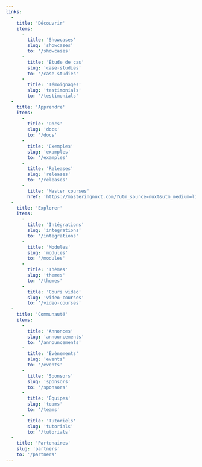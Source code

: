 ```yaml
---
links:
  -
    title: 'Découvrir'
    items:
      -
        title: 'Showcases'
        slug: 'showcases'
        to: '/showcases'
      -
        title: 'Étude de cas'
        slug: 'case-studies'
        to: '/case-studies'
      -
        title: 'Témoignages'
        slug: 'testimonials'
        to: '/testimonials'
  -
    title: 'Apprendre'
    items:
      -
        title: 'Docs'
        slug: 'docs'
        to: '/docs'
      -
        title: 'Exemples'
        slug: 'examples'
        to: '/examples'
      -
        title: 'Releases'
        slug: 'releases'
        to: '/releases'
      -
        title: 'Master courses'
        href: 'https://masteringnuxt.com/?utm_source=nuxt&utm_medium=link&utm_campaign=nsite'
  -
    title: 'Explorer'
    items:
      -
        title: 'Intégrations'
        slug: 'integrations'
        to: '/integrations'
      -
        title: 'Modules'
        slug: 'modules'
        to: '/modules'
      -
        title: 'Thèmes'
        slug: 'themes'
        to: '/themes'
      -
        title: 'Cours vidéo'
        slug: 'video-courses'
        to: '/video-courses'
  -
    title: 'Communauté'
    items:
      -
        title: 'Annonces'
        slug: 'announcements'
        to: '/announcements'
      -
        title: 'Évènements'
        slug: 'events'
        to: '/events'
      -
        title: 'Sponsors'
        slug: 'sponsors'
        to: '/sponsors'
      -
        title: 'Équipes'
        slug: 'teams'
        to: '/teams'
      -
        title: 'Tutoriels'
        slug: 'tutorials'
        to: '/tutorials'
  -
    title: 'Partenaires'
    slug: 'partners'
    to: '/partners'
---
```

